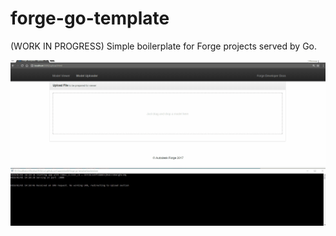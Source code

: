 # forge-go-template
(WORK IN PROGRESS) Simple boilerplate for Forge projects served by Go.

![](./doc/cover.gif)
